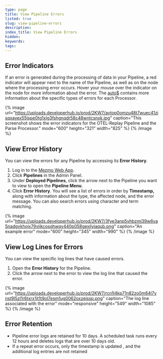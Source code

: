 ```yaml
---
type: page
title: View Pipeline Errors
listed: true
slug: view-pipeline-errors
description: 
index_title: View Pipeline Errors
hidden: 
keywords: 
tags: 
---
```


## Error Indicators

If an error is generated during the processing of data in your Pipeline, a red indicator will appear next to the name of the Pipeline, as well as on the node where the processing error occurs. Hover your mouse over the indicator on the node for more information about the error. The [auto$](/telemetry-pipelines/error-code-reference) contains more information about the specific types of errors for each Processor. 

{% image url="https://uploads.developerhub.io/prod/2KW7/avtop0omzu48t7wuec41zjsqxayex55jspe0tg1xlg3fshgnqdr58c48wntcsnxk.jpg" caption="This screenshot shows the error indicators for the OTEL-Replay Pipeline and the Parse Processor." mode="600" height="321" width="825" %}
{% /image %}

## View Error History

You can view the errors for any Pipeline by accessing its **Error History**. 

1. Log in to the [Mezmo Web App](https://app.mezmo.com). 
2. Click **Pipelines** in the Admin Panel. 
3. Under **Deployed Pipelines**, click the arrow next to the Pipeline you want to view to open the **Pipeline Menu**. 
4. Click **Error History**. You will see a list of errors in order by **Timestamp,** along with information about the type, the affected node, and the error message.   You can also search errors using character and term matching. 

{% image url="https://uploads.developerhub.io/prod/2KW7/3fye3anp5vhbzmi39w6va5nadgykhojx79vjikcosqhwqy440p058gexilyjaqub.png" caption="An example error" mode="600" height="345" width="990" %}
{% /image %}

## View Log Lines for Errors

You can view the specific log lines that have caused errors. 

1. Open  the **Error History** for the Pipeline.
2. Click the arrow next to the error to view the log line that caused the error. 

{% image url="https://uploads.developerhub.io/prod/2KW7/rcn1l4kp71n82zo0m64l7ynst9l5zl1r6txrx1jt1t9ol7esm1ug0062oxzejssp.png" caption="The log line associated with the error" mode="responsive" height="549" width="1085" %}
{% /image %}

## Error Retention

- Pipeline error logs are retained for 10 days.  A scheduled task runs every 12 hours and deletes logs that are over 10 days old. 
- If a repeat error occurs, only the timestamp is updated , and the additional log entries are not retained